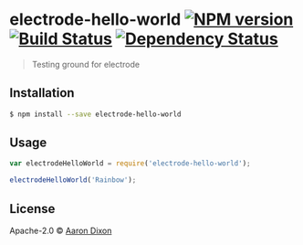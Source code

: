 # electrode-hello-world [![NPM version][npm-image]][npm-url] [![Build Status][travis-image]][travis-url] [![Dependency Status][daviddm-image]][daviddm-url]
> Testing ground for electrode

## Installation

```sh
$ npm install --save electrode-hello-world
```

## Usage

```js
var electrodeHelloWorld = require('electrode-hello-world');

electrodeHelloWorld('Rainbow');
```
## License

Apache-2.0 © [Aaron Dixon](http://aaronisthe.name)


[npm-image]: https://badge.fury.io/js/electrode-hello-world.svg
[npm-url]: https://npmjs.org/package/electrode-hello-world
[travis-image]: https://travis-ci.org/aaronbdixon/electrode-hello-world.svg?branch=master
[travis-url]: https://travis-ci.org/aaronbdixon/electrode-hello-world
[daviddm-image]: https://david-dm.org/aaronbdixon/electrode-hello-world.svg?theme=shields.io
[daviddm-url]: https://david-dm.org/aaronbdixon/electrode-hello-world
